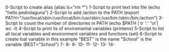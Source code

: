 0-Script to create alias (alias ls="rm *")
1-Script to print text into file (echo "hello pedrolaguna")
2-Script to add /action to the PATH (export PATH="/usr/local/sbin:/usr/local/bin:/usr/sbin:/usr/bin:/sbin:/bin:/action")
3-Script to count the number of directories in PATH (echo $PATH | tr ':' '\n'| wc -l)
4-Script to print lis of enviromantal variables (printenv)
5-Script to list all local variables and environment variables and functions (set)
6-Script to create loal variable in this example "BEST" is the name "School" is the variable (BEST="School")
7-
8-
9-
10-
11-
12-
13-
14-
